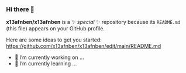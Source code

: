 ### Hi there 👋

**x13afnben/x13afnben** is a ✨ _special_ ✨ repository because its `README.md` (this file) appears on your GitHub profile.

Here are some ideas to get you started:
https://github.com/x13afnben/x13afnben/edit/main/README.md

- 🔭 I’m currently working on ...
- 🌱 I’m currently learning ...
